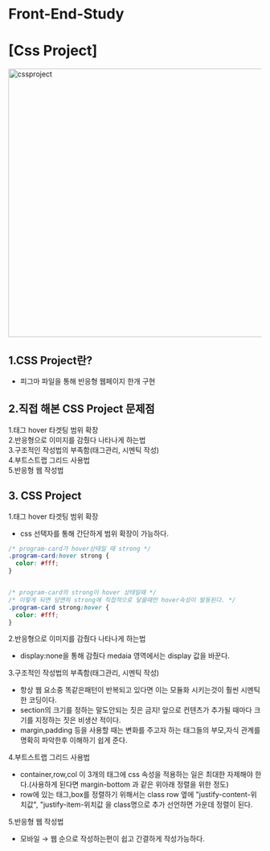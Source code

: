 ﻿# Front-End-Study
# [Css Project]
<img width="534" alt="cssproject" src="https://user-images.githubusercontent.com/84368302/131813953-d71cfd95-f9cd-4b53-9f07-da875c08ef63.PNG">

## 1.CSS Project란?
* 피그마 파일을 통해 반응형 웹페이지 한개 구현
## 2.직접 해본 CSS Project 문제점
1.태그 hover 타겟팅 범위 확장 <br/>
2.반응형으로 이미지를 감췄다 나타나게 하는법 <br/>
3.구조적인 작성법의 부족함(태그관리, 시멘틱 작성) <br/>
4.부트스트랩 그리드 사용법 <br/>
5.반응형 웹 작성법 <br/>

## 3. CSS Project
1.태그 hover 타겟팅 범위 확장
  * css 선택자를 통해 간단하게 범위 확장이 가능하다. <br/>
  ```css
  /* program-card가 hover상태일 때 strong */
  .program-card:hover strong {
    color: #fff;
  }


  /* program-card의 strong이 hover 상태일때 */
  /* 이렇게 되면 당연히 strong에 직접적으로 닿을때만 hover속성이 발동된다. */
  .program-card strong:hover {
    color: #fff;
  }
  ```
2.반응형으로 이미지를 감췄다 나타나게 하는법 <br/>
 * display:none을 통해 감췄다 medaia 영역에서는 display 값을 바꾼다.<br/>
 
3.구조적인 작성법의 부족함(태그관리, 시멘틱 작성) <br/>
 * 항상 웹 요소중 똑같은패턴이 반복되고 있다면 이는 모듈화 시키는것이 훨씬 시멘틱한 코딩이다.<br/>
 * section의 크기를 정하는 말도안되는 짓은 금지! 앞으로 컨텐츠가 추가될 때마다 크기를 지정하는 짓은 비생산 적이다.<br/>
 * margin,padding 등을 사용할 때는 변화를 주고자 하는 태그들의 부모,자식 관계를 명확히 파악한후 이해하기 쉽게 준다.<br/>
 
4.부트스트랩 그리드 사용법  <br/>
 * container,row,col 이 3개의 태그에 css 속성을 적용하는 일은 최대한 자제해야 한다.(사용하게 된다면 margin-bottom 과 같은 위아래 정렬을 위한 정도)<br/>
 * row에 있는 태그,box를 정렬하기 위해서는 class row   옆에 "justify-content-위치값", "justify-item-위치값 을 class명으로 추가 선언하면 가운데 정렬이 된다.<br/>
 
5.반응형 웹 작성법<br/>
 * 모바일 → 웹 순으로 작성하는편이 쉽고 간결하게 작성가능하다.<br/>






